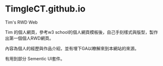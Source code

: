 # TimgleCT.github.io 

Tim's RWD Web

Tim 的個人網頁，參考w3 school的個人網頁模板後，自己手刻樣式與版型，製作出第一個個人RWD網頁。

內容為個人的經歷與作品介紹，並有埋下GA以瞭解來到本網站的來源。

有用到部分 Sementic UI套件。
